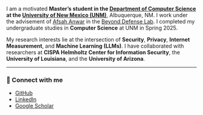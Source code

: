 I am a motivated **Master’s student in the [Department of Computer Science](https://www.cs.unm.edu) at the [University of New Mexico (UNM)](https://www.unm.edu)**, Albuquerque, NM. I work under the advisement of [Afsah Anwar](https://www.afsah.org) in the [Beyond Defense Lab](https://www.afsah.org/lab). I completed my undergraduate studies in **Computer Science** at UNM in Spring 2025.

My research interests lie at the intersection of **Security**, **Privacy**, **Internet Measurement**, and **Machine Learning (LLMs)**. I have collaborated with researchers at **CISPA Helmholtz Center for Information Security**, the **University of Louisiana**, and the **University of Arizona**.

---
### 🔗 Connect with me
- [GitHub](https://github.com/cs-maestro)  
- [LinkedIn](https://linkedin.com/in/cs-maestro)  
- [Google Scholar](https://scholar.google.com/citations?user=T1J6algAAAAJ)  

